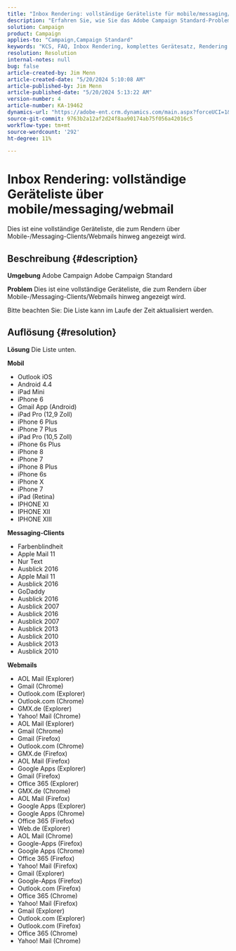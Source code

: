 ```yaml
---
title: "Inbox Rendering: vollständige Geräteliste für mobile/messaging/webmail"
description: "Erfahren Sie, wie Sie das Adobe Campaign Standard-Problem lösen können, bei dem die Geräteliste für das Rendering über Mobile-/Messaging-Clients/Webmails hinweg angezeigt wird."
solution: Campaign
product: Campaign
applies-to: "Campaign,Campaign Standard"
keywords: "KCS, FAQ, Inbox Rendering, komplettes Gerätesatz, Rendering über, mobile, Messaging-Client, Webmail, ACS, AC, Adobe Campaign, Adobe Campaign Standard"
resolution: Resolution
internal-notes: null
bug: false
article-created-by: Jim Menn
article-created-date: "5/20/2024 5:10:08 AM"
article-published-by: Jim Menn
article-published-date: "5/20/2024 5:13:22 AM"
version-number: 4
article-number: KA-19462
dynamics-url: "https://adobe-ent.crm.dynamics.com/main.aspx?forceUCI=1&pagetype=entityrecord&etn=knowledgearticle&id=26b95038-6716-ef11-9f8a-6045bd006268"
source-git-commit: 9763b2a12af2d24f8aa90174ab75f056a42016c5
workflow-type: tm+mt
source-wordcount: '292'
ht-degree: 11%

---
```


# Inbox Rendering: vollständige Geräteliste über mobile/messaging/webmail


Dies ist eine vollständige Geräteliste, die zum Rendern über Mobile-/Messaging-Clients/Webmails hinweg angezeigt wird.

## Beschreibung {#description}


<b>Umgebung</b>
Adobe Campaign Adobe Campaign Standard

<b>Problem</b>
Dies ist eine vollständige Geräteliste, die zum Rendern über Mobile-/Messaging-Clients/Webmails hinweg angezeigt wird.

Bitte beachten Sie: Die Liste kann im Laufe der Zeit aktualisiert werden.


## Auflösung {#resolution}


<b>Lösung</b>
Die Liste unten.

<b>Mobil</b>

- Outlook iOS
- Android 4.4
- iPad Mini
- iPhone 6
- Gmail App (Android)
- iPad Pro (12,9 Zoll)
- iPhone 6 Plus
- iPhone 7 Plus
- iPad Pro (10,5 Zoll)
- iPhone 6s Plus
- iPhone 8
- iPhone 7
- iPhone 8 Plus
- iPhone 6s
- iPhone X
- iPhone 7
- iPad (Retina)
- IPHONE XI
- IPHONE XII
- IPHONE XIII




<b>Messaging-Clients</b>

- Farbenblindheit
- Apple Mail 11
- Nur Text
- Ausblick 2016
- Apple Mail 11
- Ausblick 2016
- GoDaddy
- Ausblick 2016
- Ausblick 2007
- Ausblick 2016
- Ausblick 2007
- Ausblick 2013
- Ausblick 2010
- Ausblick 2013
- Ausblick 2010




<b>Webmails</b>

- AOL Mail (Explorer)
- Gmail (Chrome)
- Outlook.com (Explorer)
- Outlook.com (Chrome)
- GMX.de (Explorer)
- Yahoo! Mail (Chrome)
- AOL Mail (Explorer)
- Gmail (Chrome)
- Gmail (Firefox)
- Outlook.com (Chrome)
- GMX.de (Firefox)
- AOL Mail (Firefox)
- Google Apps (Explorer)
- Gmail (Firefox)
- Office 365 (Explorer)
- GMX.de (Chrome)
- AOL Mail (Firefox)
- Google Apps (Explorer)
- Google Apps (Chrome)
- Office 365 (Firefox)
- Web.de (Explorer)
- AOL Mail (Chrome)
- Google-Apps (Firefox)
- Google Apps (Chrome)
- Office 365 (Firefox)
- Yahoo! Mail (Firefox)
- Gmail (Explorer)
- Google-Apps (Firefox)
- Outlook.com (Firefox)
- Office 365 (Chrome)
- Yahoo! Mail (Firefox)
- Gmail (Explorer)
- Outlook.com (Explorer)
- Outlook.com (Firefox)
- Office 365 (Chrome)
- Yahoo! Mail (Chrome)


